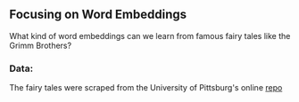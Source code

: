 ## Focusing on Word Embeddings

What kind of word embeddings can we learn from famous fairy tales like the Grimm Brothers?

### Data:

The fairy tales were scraped from the University of Pittsburg's online [repo](http://www.pitt.edu/~dash/grimmtales.html)